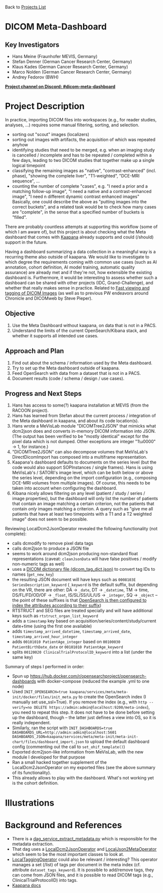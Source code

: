 Back to [Projects List](../../README.md#ProjectsList)

# DICOM Meta-Dashboard

## Key Investigators

- Hans Meine (Fraunhofer MEVIS, Germany)
- Stefan Denner (German Cancer Research Center, Germany)
- Klaus Kades (German Cancer Research Center, Germany)
- Marco Nolden (German Cancer Research Center, Germany)
- Andrey Fedorov (BWH)

**[Project channel on Discord: #dicom-meta-dashboard](https://discord.com/channels/843934857620357130/1069602293764337665)**

# Project Description

In practice, importing DICOM files into workspaces (e.g., for reader studies, analyses, ...) requires some manual filtering, sorting, and selection.
* sorting out "scout" images (localizers)
* sorting out images with artifacts, the acquisition of which was repeated anyhow
* identifying studies that need to be merged, e.g. when an imaging study is cancelled / incomplete and has to be repeated / completed within a few days, leading to two DICOM studies that together make up a single logical timepoint
* classifying the remaining images as "native", "contrast-enhanced" (incl. phase), "showing the complete liver", "T1-weighted", "DCE-MRI sequence", ...
* counting the number of complete "cases", e.g. "I need a prior and a matching follow-up image", "I need a native and a contrast-enhanced image", "I need n different dynamic contrast enhanced images"
Basically, one could describe the above as "putting images into the correct buckets", and a related task would be to check how many cases are "complete", in the sense that a specified number of buckets is "filled".

There are probably countless attempts at supporting this workflow (some of which I am aware of), but this project is
about checking what the Meta dashboard that comes with
[Kaapana](https://kaapana.readthedocs.io/en/stable/intro_kaapana.html#what-is-kaapana)
already supports and could (/should) support in the future.

Having a dashboard summarizing a data collection in a meaningful way is a recurring theme also outside of kaapana. We would like to investigate to which degree the requirements coming with common use cases (such as AI annotation, cohort definition, AI model training, automatic quality assurance) are already met and if they're not, how extensible the existing dashboard is. Furthermore, it would be interesting to assess whether such a dashboard can be shared with other projects (IDC, Grand-Challenge), and whether that really makes sense in practice.
Related to [Fast viewing and tagging of DICOM Images](../KaapanaFastViewingAndTaggingOfDICOMImages/README.md) (as well as to previous PW endeavors around Chronicle and DICOMweb by Steve Pieper).

## Objective

<!-- Describe here WHAT you would like to achieve (what you will have as end result). -->

1. Use the Meta Dashboard without kaapana, on data that is not in a PACS.
2. Understand the limits of the current OpenSearch/Kibana stack, and whether it supports all intended use cases.

## Approach and Plan

<!-- Describe here HOW you would like to achieve the objectives stated above. -->

1. Find out about the schema / information used by the Meta dashboard.
1. Try to set up the Meta dashboard outside of kaapana.
1. Feed OpenSearch with data from a dataset that is not in a PACS.
1. Document results (code / schema / design / use cases).

## Progress and Next Steps

1. Hans has access to some(?) kaapana installation at MEVIS (from the RACOON project).
2. Hans has learned from Stefan about the current process / integration of the Meta dashboard in kaapana, and about its code location(s).
3. Hans wrote a MeVisLab module "DICOMTree2JSON" that mimicks what dcm2json does and converts in-memory DICOM information into JSON. (The output has been verified to be "mostly identical" except for the pixel data which is not dumped. Other exceptions are integer "1\u0000" -> 1, for instance.)
4. "DICOMTree2JSON" can also decompose volumes that MeVisLab's DirectDicomImport has composed into a multiframe representation.
5. Kaapana's dashboard defaults to documents on the series level (but the code would also support SOPInstances / single frames). Hans is using MeVisLab's / SATORI's image level, which can be both below or above the series level, depending on the import configuration (e.g., composing DCE-MRI volumes from multiple images). Of course, this needs to be taken into account when configuring the dashboard.
6. Kibana nicely allows filtering on any level (patient / study / series / image properties), but the dashboard will only list the number of patients that contain an image matching a certain criterion, not the patients that contain *only* images matching a criterion. A query such as "give me all patients that have at least two timepoints with a T1 and a T2 weighted image" does not seem to be possible.

Reviewing LocalDcm2JsonOperator revealed the following functionality (not complete):

- calls dcmodify to remove pixel data tags
- calls dcm2json to produce a JSON file
- seems to work around dcm2json producing non-standard float representations (caveat: `cleanJsonData` will have false positives / modify non-numeric tags as well)
- uses a [DICOM dictionary file (dicom_tag_dict.json)](https://github.com/kaapana/kaapana/blob/develop/services/flow/airflow/docker/files/scripts/dicom_tag_dict.json) to convert tag IDs to names (`get_new_key`)
- the resulting JSON document will have keys such as `0008103E SeriesDescription_keyword` (`_keyword` is the default suffix, but depending on the VR, there are other: DA -> `_date`, DT -> `_datetime`, TM -> time, DS/FL/FD/OD/OF -> `_float`, IS/SL/SS/UL/US -> `_integer`, SQ -> `_object` – the point of these suffixes is that [OpenSearch is then configured to index the attributes according to their suffix](https://github.com/kaapana/kaapana/blob/develop/services/meta/meta-init/docker/files/init_meta.py#L117))
- RTSTRUCT and SEG files are treated specially and will have additional keys such as `rtstruct_organ_list_keyword`
- adds a `timestamp` key based on acquisition/series/content/study/current date+time (using the first one available)
- adds `timestamp_arrived_datetime`, `timestamp_arrived_date`, `timestamp_arrived_hour_integer`
- adds `00101010 PatientAge_integer` based on `00100030 PatientBirthDate_date` or `00101010 PatientAge_keyword`
- splits `00120020 ClinicalTrialProtocolID_keyword` into a list (under the same key)

Summary of steps I performed in order:
- Spun up https://hub.docker.com/r/opensearchproject/opensearch-dashboards with docker-compose (reduced the example .yml to one node)
- Used `INIT_OPENSEARCH=true kaapana/services/meta/meta-init/docker/files/init_meta.py` to create the OpenSearch index (I manually set use_ssl=True). If you remove the index (e.g., with `http --verify=no DELETE https://admin:admin@localhost:9200/meta-index`), you need to repeat this step. It does not have to be done before setting up the dashboard, though – the latter just defines a view into OS, so it is really independent.
- Similarly, ran the script with `INIT_DASHBOARDS=true DASHBOARDS_URL=http://admin:admin@localhost:5601 DASHBOARDS_JSON=kaapana/services/meta/meta-init/meta-init-chart/files/dashboard_import.json` to upload the default dashboard config (commenting out the call to `set_ohif_template()`)
- Exported dcm2json-like information from MeVisLab, with the new module I developed for that purpose
- Ran a small hacked together supplement of the LocalDcm2JsonOperator on my exported files (see the above summary of its functionality).
- This already allows to play with the dashboard.  What's not working yet is the cohort definition.

# Illustrations

<!-- Add pictures and links to videos that demonstrate what has been accomplished.
![Description of picture](Example2.jpg)
![Some more images](Example2.jpg)
-->

# Background and References

- There is a [dag_service_extract_metadata.py](https://github.com/kaapana/kaapana/blob/develop/data-processing/kaapana-plugin/extension/docker/files/dags/dag_service_extract_metadata.py) which is responsible for the metadata extraction.
- That dag uses a [LocalDcm2JsonOperator](https://github.com/kaapana/kaapana/blob/develop/data-processing/kaapana-plugin/extension/docker/files/plugin/kaapana/operators/LocalDcm2JsonOperator.py) and [LocalJson2MetaOperator](https://github.com/kaapana/kaapana/blob/develop/data-processing/kaapana-plugin/extension/docker/files/plugin/kaapana/operators/LocalJson2MetaOperator.py) which seem to be the most important classes to look at.
- [LocalTaggingOperator](https://github.com/kaapana/kaapana/blob/master/data-processing/kaapana-plugin/extension/docker/files/plugin/kaapana/operators/LocalTaggingOperator.py) could also be relevant / interesting? This operator manages a set (/list) of tags per document in the meta index (cf. attribute `dataset_tags_keyword`). It is possible to add/remove tags, they can come from JSON files, and it is possible to read DICOM tags (e.g., ClinicalTrialProtocolID) into tags.
- [Kaapana docs](https://kaapana.readthedocs.io/en/stable/intro_kaapana.html#what-is-kaapana)
<!-- If you developed any software, include link to the source code repository. If possible, also add links to sample data, and to any relevant publications. -->
